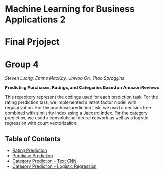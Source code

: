 # Machine Learning for Business Applications 2 
# Final Prjoject
# Group 4

*Steven Luong, Emma MacKay, Jinwoo Oh, Thao Spraggins*

**Predicting Purchases, Ratings, and Categories Based on Amazon Reviews**

This repsoitory represent the codings used for each prediction task. 
For the rating prediction task, we implemented a latent factor model with regularization.
For the purchase prediction task, we used a decision tree combined with similarity index using a Jaccard index. 
For the category prediction, we used a convolutional neural network as well as a logistic regression with count vectorization.


## Table of Contents
* [Rating Prediction](https://github.com/tspraggins/Team-4---ML2/blob/master/RatingPredictions_Final.ipynb)
* [Purchase Prediction](https://github.com/tspraggins/Team-4---ML2/blob/master/Purchase_Popular%20Item%20%26%20Category%20Similarity.ipynb)
* [Category Prediction - Text CNN](https://github.com/tspraggins/Team-4---ML2/blob/master/Category_Prediction_(Text_CNN).ipynb)
* [Category Prediction - Logistic Regression](https://github.com/tspraggins/Team-4---ML2/blob/master/Category_Prediction%20(Logistic%20Regression).ipynb)
